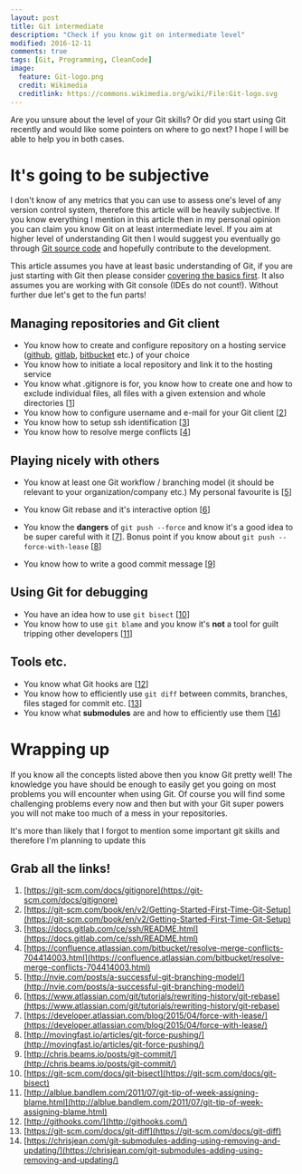 ```yaml
---
layout: post
title: Git intermediate
description: "Check if you know git on intermediate level"
modified: 2016-12-11
comments: true
tags: [Git, Programming, CleanCode]
image:
  feature: Git-logo.png
  credit: Wikimedia
  creditlink: https://commons.wikimedia.org/wiki/File:Git-logo.svg
---
```

Are you unsure about the level of your Git skills? Or did you start using Git recently and would like some pointers on where to go next? I hope I will be able to help you in both cases.

# It's going to be subjective

I don't know of any metrics that you can use to assess one's level of any version control system, therefore this article will be heavily subjective. If you know everything I mention in this article then in my personal opinion you can claim you know Git on at least intermediate level. If you aim at higher level of understanding Git then I would suggest you eventually go through [Git source code](https://github.com/git/git) and hopefully contribute to the development.

This article assumes you have at least basic understanding of Git, if you are just starting with Git then please consider [covering the basics first](https://try.github.io/levels/1/challenges/1). It also assumes you are working with Git console (IDEs do not count!). Without further due let's get to the fun parts!
<!-- more -->

## Managing repositories and Git client

- You know how to create and configure repository on a hosting service  ([github](https://github.com/), [gitlab](https://about.gitlab.com/), [bitbucket](https://bitbucket.org/) etc.) of your choice
- You know how to initiate a local repository and link it to the hosting service
- You know what .gitignore is for, you know how to create one and how to exclude individual files, all files with a given extension and whole directories [[1](https://git-scm.com/docs/gitignore)]
- You know how to configure username and e-mail for your Git client [[2](https://git-scm.com/book/en/v2/Getting-Started-First-Time-Git-Setup)]
- You know how to setup ssh identification [[3](https://docs.gitlab.com/ce/ssh/README.html)]
- You know how to resolve merge conflicts [[4](https://confluence.atlassian.com/bitbucket/resolve-merge-conflicts-704414003.html)]

## Playing nicely with others

- You know at least one Git workflow / branching model (it should be relevant to your organization/company etc.) My personal favourite is [[5](http://nvie.com/posts/a-successful-git-branching-model/)]
- You know Git rebase and it's interactive option [[6](https://www.atlassian.com/git/tutorials/rewriting-history/git-rebase)]
- You know the **dangers** of `git push --force`
and know it's a good idea to be super careful with it [[7](https://developer.atlassian.com/blog/2015/04/force-with-lease/)].
Bonus point if you know about `git push --force-with-lease` [[8](http://movingfast.io/articles/git-force-pushing/)]

- You know how to write a good commit message [[9](http://chris.beams.io/posts/git-commit/)]

## Using Git for debugging

- You have an idea how to use `git bisect` [[10](https://git-scm.com/docs/git-bisect)]
- You know how to use `git blame` and you know it's **not** a tool for guilt tripping other developers [[11](http://alblue.bandlem.com/2011/07/git-tip-of-week-assigning-blame.html)]

## Tools etc.

- You know what Git hooks are [[12](http://githooks.com/)]
- You know how to efficiently use `git diff` between commits, branches, files staged for commit etc. [[13](https://git-scm.com/docs/git-diff)]
- You know what **submodules** are and how to efficiently use them [[14](https://chrisjean.com/git-submodules-adding-using-removing-and-updating/)]

# Wrapping up

If you know all the concepts listed above then you know Git pretty well! The knowledge you have should be enough to easily get you going on most problems you will encounter when using Git. Of course you will find some challenging problems every now and then but with your Git super powers you will not make too much of a mess in your repositories.

It's more than likely that I forgot to mention some important git skills and therefore I'm planning to update this

## Grab all the links!
1. [https://git-scm.com/docs/gitignore](https://git-scm.com/docs/gitignore)
2. [https://git-scm.com/book/en/v2/Getting-Started-First-Time-Git-Setup](https://git-scm.com/book/en/v2/Getting-Started-First-Time-Git-Setup)
3. [https://docs.gitlab.com/ce/ssh/README.html](https://docs.gitlab.com/ce/ssh/README.html)
4. [https://confluence.atlassian.com/bitbucket/resolve-merge-conflicts-704414003.html](https://confluence.atlassian.com/bitbucket/resolve-merge-conflicts-704414003.html)
5. [http://nvie.com/posts/a-successful-git-branching-model/](http://nvie.com/posts/a-successful-git-branching-model/)
6. [https://www.atlassian.com/git/tutorials/rewriting-history/git-rebase](https://www.atlassian.com/git/tutorials/rewriting-history/git-rebase)
7. [https://developer.atlassian.com/blog/2015/04/force-with-lease/](https://developer.atlassian.com/blog/2015/04/force-with-lease/)
8. [http://movingfast.io/articles/git-force-pushing/](http://movingfast.io/articles/git-force-pushing/)
9. [http://chris.beams.io/posts/git-commit/](http://chris.beams.io/posts/git-commit/)
10. [https://git-scm.com/docs/git-bisect](https://git-scm.com/docs/git-bisect)
11. [http://alblue.bandlem.com/2011/07/git-tip-of-week-assigning-blame.html](http://alblue.bandlem.com/2011/07/git-tip-of-week-assigning-blame.html)
12. [http://githooks.com/](http://githooks.com/)
13. [https://git-scm.com/docs/git-diff](https://git-scm.com/docs/git-diff)
14. [https://chrisjean.com/git-submodules-adding-using-removing-and-updating/](https://chrisjean.com/git-submodules-adding-using-removing-and-updating/)
